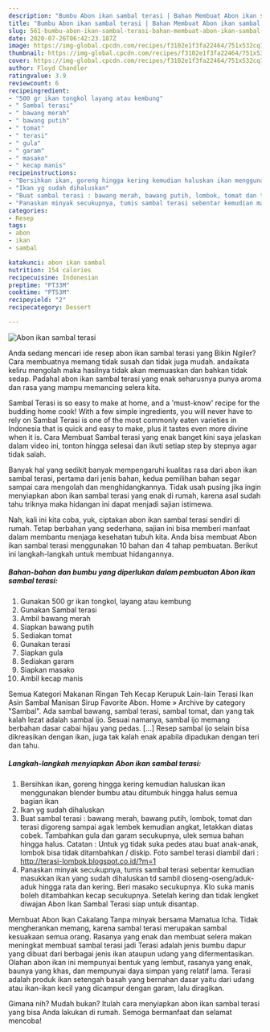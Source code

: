 ```yaml
---
description: "Bumbu Abon ikan sambal terasi | Bahan Membuat Abon ikan sambal terasi Yang Paling Enak"
title: "Bumbu Abon ikan sambal terasi | Bahan Membuat Abon ikan sambal terasi Yang Paling Enak"
slug: 561-bumbu-abon-ikan-sambal-terasi-bahan-membuat-abon-ikan-sambal-terasi-yang-paling-enak
date: 2020-07-26T06:42:23.187Z
image: https://img-global.cpcdn.com/recipes/f3102e1f3fa22464/751x532cq70/abon-ikan-sambal-terasi-foto-resep-utama.jpg
thumbnail: https://img-global.cpcdn.com/recipes/f3102e1f3fa22464/751x532cq70/abon-ikan-sambal-terasi-foto-resep-utama.jpg
cover: https://img-global.cpcdn.com/recipes/f3102e1f3fa22464/751x532cq70/abon-ikan-sambal-terasi-foto-resep-utama.jpg
author: Floyd Chandler
ratingvalue: 3.9
reviewcount: 6
recipeingredient:
- "500 gr ikan tongkol layang atau kembung"
- " Sambal terasi"
- " bawang merah"
- " bawang putih"
- " tomat"
- " terasi"
- " gula"
- " garam"
- " masako"
- " kecap manis"
recipeinstructions:
- "Bersihkan ikan, goreng hingga kering kemudian haluskan ikan menggunakan blender bumbu atau ditumbuk hingga halus semua bagian ikan"
- "Ikan yg sudah dihaluskan"
- "Buat sambal terasi : bawang merah, bawang putih, lombok, tomat dan terasi digoreng sampai agak lembek kemudian angkat, letakkan diatas cobek. Tambahkan gula dan garam secukupnya, ulek semua bahan hingga halus. Catatan : Untuk yg tidak suka pedes atau buat anak-anak, lombok bisa tidak ditambahkan / diskip. Foto sambel terasi diambil dari : http://terasi-lombok.blogspot.co.id/?m=1"
- "Panaskan minyak secukupnya, tumis sambal terasi sebentar kemudian masukkan ikan yang sudah dihaluskan td sambil dioseng-oseng/aduk-aduk hingga rata dan kering. Beri masako secukupnya. Klo suka manis boleh ditambahkan kecap secukupnya. Setelah kering dan tidak lengket diwajan Abon Ikan Sambal Terasi siap untuk disantap."
categories:
- Resep
tags:
- abon
- ikan
- sambal

katakunci: abon ikan sambal 
nutrition: 154 calories
recipecuisine: Indonesian
preptime: "PT33M"
cooktime: "PT53M"
recipeyield: "2"
recipecategory: Dessert

---
```



![Abon ikan sambal terasi](https://img-global.cpcdn.com/recipes/f3102e1f3fa22464/751x532cq70/abon-ikan-sambal-terasi-foto-resep-utama.jpg)

Anda sedang mencari ide resep abon ikan sambal terasi yang Bikin Ngiler? Cara membuatnya memang tidak susah dan tidak juga mudah. andaikata keliru mengolah maka hasilnya tidak akan memuaskan dan bahkan tidak sedap. Padahal abon ikan sambal terasi yang enak seharusnya punya aroma dan rasa yang mampu memancing selera kita.

Sambal Terasi is so easy to make at home, and a &#39;must-know&#39; recipe for the budding home cook! With a few simple ingredients, you will never have to rely on Sambal Terasi is one of the most commonly eaten varieties in Indonesia that is quick and easy to make, plus it tastes even more divine when it is. Cara Membuat Sambal terasi yang enak banget kini saya jelaskan dalam video ini, tonton hingga selesai dan ikuti setiap step by stepnya agar tidak salah.

Banyak hal yang sedikit banyak mempengaruhi kualitas rasa dari abon ikan sambal terasi, pertama dari jenis bahan, kedua pemilihan bahan segar sampai cara mengolah dan menghidangkannya. Tidak usah pusing jika ingin menyiapkan abon ikan sambal terasi yang enak di rumah, karena asal sudah tahu triknya maka hidangan ini dapat menjadi sajian istimewa.


Nah, kali ini kita coba, yuk, ciptakan abon ikan sambal terasi sendiri di rumah. Tetap berbahan yang sederhana, sajian ini bisa memberi manfaat dalam membantu menjaga kesehatan tubuh kita. Anda bisa membuat Abon ikan sambal terasi menggunakan 10 bahan dan 4 tahap pembuatan. Berikut ini langkah-langkah untuk membuat hidangannya.

<!--inarticleads1-->

##### Bahan-bahan dan bumbu yang diperlukan dalam pembuatan Abon ikan sambal terasi:

1. Gunakan 500 gr ikan tongkol, layang atau kembung
1. Gunakan  Sambal terasi
1. Ambil  bawang merah
1. Siapkan  bawang putih
1. Sediakan  tomat
1. Gunakan  terasi
1. Siapkan  gula
1. Sediakan  garam
1. Siapkan  masako
1. Ambil  kecap manis


Semua Kategori Makanan Ringan Teh Kecap Kerupuk Lain-lain Terasi Ikan Asin Sambal Manisan Sirup Favorite Abon. Home » Archive by category &#34;Sambal&#34;. Ada sambal bawang, sambal terasi, sambal tomat, dan yang tak kalah lezat adalah sambal ijo. Sesuai namanya, sambal ijo memang berbahan dasar cabai hijau yang pedas. […] Resep sambal ijo selain bisa dikreasikan dengan ikan, juga tak kalah enak apabila dipadukan dengan teri dan tahu. 

<!--inarticleads2-->

##### Langkah-langkah menyiapkan Abon ikan sambal terasi:

1. Bersihkan ikan, goreng hingga kering kemudian haluskan ikan menggunakan blender bumbu atau ditumbuk hingga halus semua bagian ikan
1. Ikan yg sudah dihaluskan
1. Buat sambal terasi : bawang merah, bawang putih, lombok, tomat dan terasi digoreng sampai agak lembek kemudian angkat, letakkan diatas cobek. Tambahkan gula dan garam secukupnya, ulek semua bahan hingga halus. Catatan : Untuk yg tidak suka pedes atau buat anak-anak, lombok bisa tidak ditambahkan / diskip. Foto sambel terasi diambil dari : http://terasi-lombok.blogspot.co.id/?m=1
1. Panaskan minyak secukupnya, tumis sambal terasi sebentar kemudian masukkan ikan yang sudah dihaluskan td sambil dioseng-oseng/aduk-aduk hingga rata dan kering. Beri masako secukupnya. Klo suka manis boleh ditambahkan kecap secukupnya. Setelah kering dan tidak lengket diwajan Abon Ikan Sambal Terasi siap untuk disantap.


Membuat Abon Ikan Cakalang Tanpa minyak bersama Mamatua Icha. Tidak mengherankan memang, karena sambal terasi merupakan sambal kesuakaan semua orang. Rasanya yang enak dan membuat selera makan meningkat membuat sambal terasi jadi Terasi adalah jenis bumbu dapur yang dibuat dari berbagai jenis ikan ataupun udang yang difermentasikan. Olahan abon ikan ini mempunyai bentuk yang lembut, rasanya yang enak, baunya yang khas, dan mempunyai daya simpan yang relatif lama. Terasi adalah produk ikan setengah basah yang bernahan dasar yaitu dari udang atau ikan-ikan kecil yang dicampur dengan garam, lalu diragikan. 

Gimana nih? Mudah bukan? Itulah cara menyiapkan abon ikan sambal terasi yang bisa Anda lakukan di rumah. Semoga bermanfaat dan selamat mencoba!
